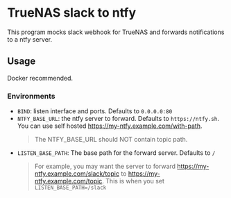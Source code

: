 # TrueNAS slack to ntfy

This program mocks slack webhook for TrueNAS and forwards notifications to a ntfy server.

## Usage
Docker recommended.

### Environments
- `BIND`: listen interface and ports. Defaults to `0.0.0.0:80`
- `NTFY_BASE_URL`: the ntfy server to forward. Defaults to `https://ntfy.sh`.
    You can use self hosted https://my-ntfy.example.com/with-path.
    > The NTFY_BASE_URL should NOT contain topic path.
- `LISTEN_BASE_PATH`: The base path for the forward server. Defaults to `/`
    > For example, you may want the server to forward https://my-ntfy.example.com/slack/topic to https://my-ntfy.example.com/topic. This is when you set `LISTEN_BASE_PATH=/slack`
